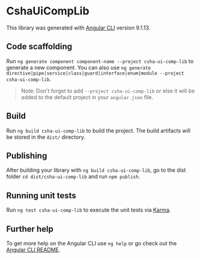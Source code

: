 # CshaUiCompLib

This library was generated with [Angular CLI](https://github.com/angular/angular-cli) version 9.1.13.

## Code scaffolding

Run `ng generate component component-name --project csha-ui-comp-lib` to generate a new component. You can also use `ng generate directive|pipe|service|class|guard|interface|enum|module --project csha-ui-comp-lib`.
> Note: Don't forget to add `--project csha-ui-comp-lib` or else it will be added to the default project in your `angular.json` file. 

## Build

Run `ng build csha-ui-comp-lib` to build the project. The build artifacts will be stored in the `dist/` directory.

## Publishing

After building your library with `ng build csha-ui-comp-lib`, go to the dist folder `cd dist/csha-ui-comp-lib` and run `npm publish`.

## Running unit tests

Run `ng test csha-ui-comp-lib` to execute the unit tests via [Karma](https://karma-runner.github.io).

## Further help

To get more help on the Angular CLI use `ng help` or go check out the [Angular CLI README](https://github.com/angular/angular-cli/blob/master/README.md).
